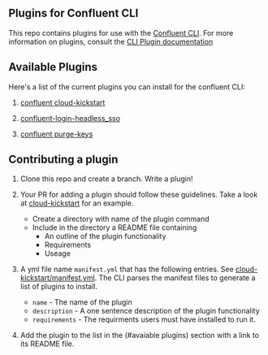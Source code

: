 ## Plugins for Confluent CLI

This repo contains plugins for use with
the [Confluent CLI](https://docs.confluent.io/confluent-cli/current/overview.html). For more information on plugins, consult the [CLI Plugin documentation](https://docs.confluent.io/confluent-cli/current/plugins.html)


## Available Plugins


Here's a list of the current plugins you can install for the confluent CLI:

1. [confluent cloud-kickstart](cloud-kickstart/README.md)

2. [confluent-login-headless_sso](confluent-login-headless_sso/README.md)

2. [confluent purge-keys](purge-keys/README.md)


## Contributing a plugin

1. Clone this repo and create a branch. Write a plugin!
2. Your PR for adding a plugin should follow these guidelines.  Take a look at [cloud-kickstart](cloud-kickstart/README.md) for an example.
   - Create a directory with name of the plugin command
   - Include in the directory a README file containing
     - An outline of the plugin functionality
     - Requirements
     - Useage 
3. A yml file name `manifest.yml` that has the following entries. See [cloud-kickstart/manifest.yml](cloud-kickstart/manifest.yml).  The CLI parses the manifest files to generate a list of plugins to install.
    -  `name` - The name of the plugin
    - `description` - A one sentence description of the plugin functionality
    - `requirements` - The requirments users must have installed to run it.

4. Add the plugin to the list in the (#avaiable plugins) section with a link to its README file.